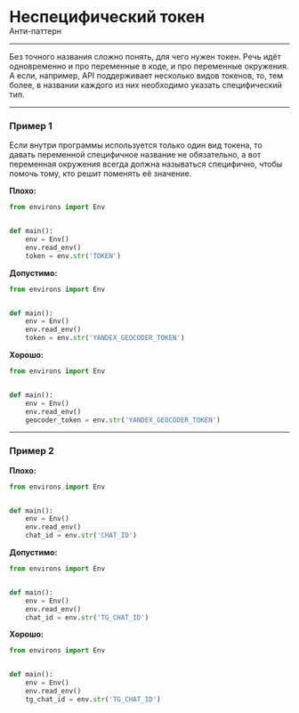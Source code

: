 
<div class="sticky-header">
  <div>
    <h1 style="margin: 0;">Неспецифический токен</h1>
    <p style="margin: 0;">Анти-паттерн</p>
  </div>
</div>

***

Без точного названия сложно понять, для чего нужен токен. Речь идёт одновременно и про переменные в коде, и про переменные окружения.
А если, например, API поддерживает несколько видов токенов, то, тем более, в названии каждого из них необходимо указать специфический тип.

***

### Пример 1

Если внутри программы используется только один вид токена, то давать переменной специфичное название не обязательно, а вот переменная окружения всегда должна называться специфично, чтобы помочь тому, кто решит поменять её значение.

**Плохо:**
```python
from environs import Env


def main():
    env = Env()
    env.read_env()
    token = env.str('TOKEN')
```
**Допустимо:**
```python
from environs import Env


def main():
    env = Env()
    env.read_env()
    token = env.str('YANDEX_GEOCODER_TOKEN')
```
**Хорошо:**
```python
from environs import Env


def main():
    env = Env()
    env.read_env()
    geocoder_token = env.str('YANDEX_GEOCODER_TOKEN')
```
***

### Пример 2

**Плохо:**
```python
from environs import Env


def main():
    env = Env()
    env.read_env()
    chat_id = env.str('CHAT_ID')
```
**Допустимо:**
```python
from environs import Env


def main():
    env = Env()
    env.read_env()
    chat_id = env.str('TG_CHAT_ID')
```
**Хорошо:**
```python
from environs import Env


def main():
    env = Env()
    env.read_env()
    tg_chat_id = env.str('TG_CHAT_ID')
```

